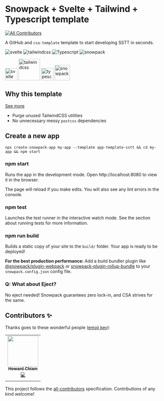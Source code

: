 # Snowpack + Svelte + Tailwind + Typescript template
<!-- ALL-CONTRIBUTORS-BADGE:START - Do not remove or modify this section -->
[![All Contributors](https://img.shields.io/badge/all_contributors-1-orange.svg?style=flat-square)](#contributors-)
<!-- ALL-CONTRIBUTORS-BADGE:END -->
A GitHub and `csa-template` template to start developing SSTT in seconds.

![svelte](https://img.shields.io/badge/svelte-3.32.1-blue)
![tailwindcss](https://img.shields.io/badge/tailwindcss-2.0.2-blue)
![Typescript](https://img.shields.io/badge/typescript-4.1.3-blue)
![snowpack](https://img.shields.io/badge/snowpack-3.0.11-blue)

<span><img src="https://github.com/LBrian/app-template-svelte-typescript-tailwind/blob/main/public/logo.svg?raw=true" width="40px" alt="svelte"></span>
<span><img src="https://github.com/LBrian/app-template-svelte-typescript-tailwind/blob/main/public/tailwindcss.svg?raw=true" width="70px" alt="tailwindcss"></span>
<span><img src="https://github.com/LBrian/app-template-svelte-typescript-tailwind/blob/main/public/typescript.png?raw=true" width="40px" alt="typescript"></span>
<span><img src="https://github.com/LBrian/app-template-svelte-typescript-tailwind/blob/main/public/snowpack.png?raw=true" width="50px" alt="snowpack"></span>

## Why this template
[See more](https://ralphbliu.medium.com/s2t2-snowpack-svelte-tailwindcss-typescript-8928caa5af6c)
* Purge unused TailwindCSS utilities
* No unnecessary messy `postcss` dependencies

## Create a new app
`npx create-snowpack-app my-app --template app-template-sstt && cd my-app && npm start`

### npm start

Runs the app in the development mode.
Open http://localhost:8080 to view it in the browser.

The page will reload if you make edits.
You will also see any lint errors in the console.

### npm test

Launches the test runner in the interactive watch mode.
See the section about running tests for more information.

### npm run build

Builds a static copy of your site to the `build/` folder.
Your app is ready to be deployed!

**For the best production performance:** Add a build bundler plugin like [@snowpack/plugin-webpack](https://github.com/snowpackjs/snowpack/tree/main/plugins/plugin-webpack) or [snowpack-plugin-rollup-bundle](https://github.com/ParamagicDev/snowpack-plugin-rollup-bundle) to your `snowpack.config.json` config file.

### Q: What about Eject?

No eject needed! Snowpack guarantees zero lock-in, and CSA strives for the same.

## Contributors ✨

Thanks goes to these wonderful people ([emoji key](https://allcontributors.org/docs/en/emoji-key)):

<!-- ALL-CONTRIBUTORS-LIST:START - Do not remove or modify this section -->
<!-- prettier-ignore-start -->
<!-- markdownlint-disable -->
<table>
  <tr>
    <td align="center"><a href="http://hchiam.com/?can-you-find-all-the-hidden-features?"><img src="https://avatars.githubusercontent.com/u/18131787?v=4?s=100" width="100px;" alt=""/><br /><sub><b>Howard Chiam</b></sub></a><br /><a href="https://github.com/LBrian/app-template-s2t2/commits?author=hchiam" title="Code">💻</a></td>
  </tr>
</table>

<!-- markdownlint-restore -->
<!-- prettier-ignore-end -->

<!-- ALL-CONTRIBUTORS-LIST:END -->

This project follows the [all-contributors](https://github.com/all-contributors/all-contributors) specification. Contributions of any kind welcome!
